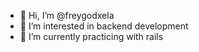 - 👋 Hi, I’m @freygodxela
- 👀 I’m interested in backend development
- 🌱 I’m currently practicing with rails

<!---
freygodxela/freygodxela is a ✨ special ✨ repository because its `README.md` (this file) appears on your GitHub profile.
You can click the Preview link to take a look at your changes.
--->
